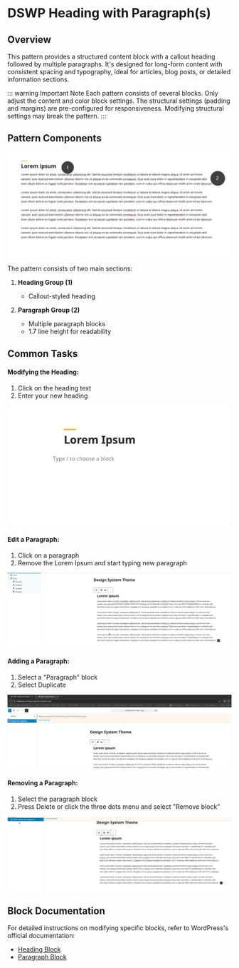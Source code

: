 # DSWP Heading with Paragraph(s)
 
## Overview
This pattern provides a structured content block with a callout heading followed by multiple paragraphs. It's designed for long-form content with consistent spacing and typography, ideal for articles, blog posts, or detailed information sections.
 
::: warning Important Note
Each pattern consists of several blocks. Only adjust the content and color block settings. The structural settings (padding and margins) are pre-configured for responsiveness. Modifying structural settings may break the pattern.
:::
 
## Pattern Components
![Pattern Components](/images/patterns/dswp-heading-with-paragraphs/a.png)
 
The pattern consists of two main sections:
1. **Heading Group (1)**
   - Callout-styled heading
   
2. **Paragraph Group (2)**
   - Multiple paragraph blocks
   - 1.7 line height for readability
 
## Common Tasks
 
#### Modifying the Heading:
1. Click on the heading text
2. Enter your new heading

![Edit Heading Text](/images/patterns/dswp-default-heading/b.gif)

 #### Edit a Paragraph:
   1. Click on a paragraph
   2. Remove the Lorem Ipsum and start typing new paragraph

![Modifying a Paragraph](/images/patterns/dswp-heading-with-paragraphs/b.gif)

#### Adding a Paragraph:
   1. Select a "Paragraph" block
   2. Select Duplicate

![Adding a Paragraph](/images/patterns/dswp-heading-with-paragraphs/c.gif)
 
 #### Removing a Paragraph:
   1. Select the paragraph block
   2. Press Delete or click the three dots menu and select "Remove block"

![Removing a Paragraph](/images/patterns/dswp-heading-with-paragraphs/d.gif)
 
## Block Documentation
For detailed instructions on modifying specific blocks, refer to WordPress's official documentation:
- [Heading Block](https://wordpress.com/support/wordpress-editor/blocks/heading-block/)
- [Paragraph Block](https://wordpress.com/support/wordpress-editor/blocks/paragraph-block/)
